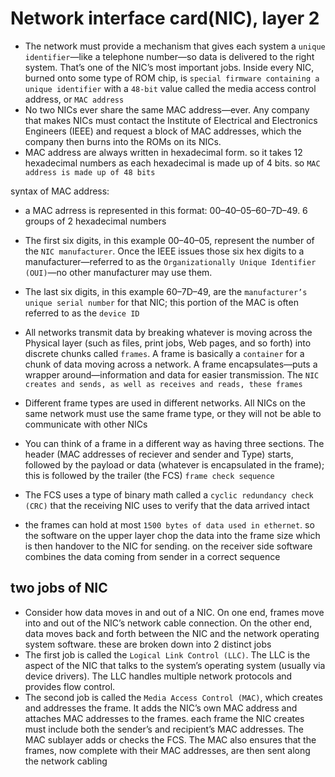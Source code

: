 # Network interface card(NIC), layer 2

- The network must provide a mechanism that gives each system a `unique identifier`—like a telephone number—so data is delivered to the right system. That’s one of the NIC’s most important jobs. Inside every NIC, burned onto some type of ROM chip, is `special firmware containing a unique identifier` with a `48-bit` value called the media access control address, or `MAC address`
- No two NICs ever share the same MAC address—ever. Any company that makes NICs must contact the Institute of Electrical and Electronics Engineers (IEEE) and request a block of MAC addresses, which the company then burns into the ROMs on its NICs.
- MAC address are always written in hexadecimal form. so it takes 12 hexadecimal numbers as each hexadecimal is made up of 4 bits. so `MAC address is made up of 48 bits`

syntax of MAC address:

- a MAC adrress is represented in this format: 00–40–05–60–7D–49. 6 groups of 2 hexadecimal numbers
- The first six digits, in this example 00–40–05, represent the number of the `NIC manufacturer`. Once the IEEE issues those six hex digits to a manufacturer—referred to as the `Organizationally Unique Identifier (OUI)`—no other manufacturer may use them.
- The last six digits, in this example 60–7D–49, are the `manufacturer’s unique serial number` for that NIC; this portion of the MAC is often referred to as the `device ID`
- All networks transmit data by breaking whatever is moving across the Physical layer (such as files, print jobs, Web pages, and so forth) into discrete chunks called `frames`. A frame is basically a `container` for a chunk of data moving across a network. A frame encapsulates—puts a wrapper around—information and data for easier transmission. The `NIC creates and sends, as well as receives and reads, these frames`

- Different frame types are used in different networks. All NICs on the same network must use the same frame type, or they will not be able to communicate with other NICs
- You can think of a frame in a different way as having three sections. The header (MAC addresses of reciever and sender and Type) starts, followed by the payload or data (whatever is encapsulated in the frame); this is followed by the trailer (the FCS) `frame check sequence`
- The FCS uses a type of binary math called a `cyclic redundancy check (CRC)` that the receiving NIC uses to verify that the data arrived intact
- the frames can hold at most `1500 bytes of data used in ethernet`. so the software on the upper layer chop the data into the frame size which is then handover to the NIC for sending. on the receiver side software combines the data coming from sender in a correct sequence

## two jobs of NIC

- Consider how data moves in and out of a NIC. On one end, frames move into and out of the NIC’s network cable connection. On the other end, data moves back and forth between the NIC and the network operating system software. these are broken down into 2 distinct jobs
- The first job is called the `Logical Link Control (LLC)`. The LLC is the aspect of the NIC that talks to the system’s operating system (usually via device drivers). The LLC handles multiple network protocols and provides flow control.
- The second job is called the `Media Access Control (MAC)`, which creates and addresses the frame. It adds the NIC’s own MAC address and attaches MAC addresses to the frames. each frame the NIC creates must include both the sender’s and recipient’s MAC addresses. The MAC sublayer adds or checks the FCS. The MAC also ensures that the frames, now complete with their MAC addresses, are then sent along the network cabling
